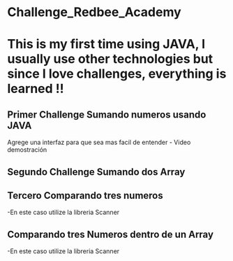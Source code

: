 # Challenge_Redbee_Academy
 <h1>This is my first time using JAVA, I usually use other technologies but since I love challenges, everything is learned !!</h1>
 
 
<h2> Primer Challenge Sumando numeros usando JAVA</h2>
 Agrege una interfaz para que sea mas facil de entender - Video demostración
 
 
 
 
 
 <h2>Segundo Challenge Sumando dos Array</h2> 
 
 
 
<h2>Tercero Comparando tres numeros</h2>
 -En este caso utilize la libreria Scanner
 
 
 
<h2> Comparando tres Numeros dentro de un Array</h2>
  -En este caso utilize la libreria Scanner

 
 
 
 
